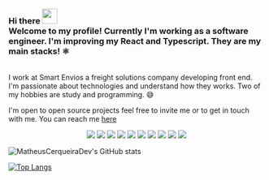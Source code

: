### Hi there <img src="https://raw.githubusercontent.com/MartinHeinz/MartinHeinz/master/wave.gif" width="30px"> <br/>Welcome to my profile! Currently I'm working as a software engineer. I'm improving my React and Typescript. They are my main stacks! ⚛️
<br/>
I work at Smart Envios a freight solutions company developing front end.

<br/>
I'm passionate about technologies and understand how they works. Two of my hobbies are study and programming. 😅

I'm open to open source projects feel free to invite me or to get in touch with me.
You can reach me <a href="https://www.linkedin.com/in/matheusdecarvalho1/">here</a>
<br/>

<center>
<div text-align="flex-start">
<img src="https://img.shields.io/badge/React-20232A?style=for-the-badge&logo=react&logoColor=61DAFB" />
<img src="https://img.shields.io/badge/Typescript-3276E6?style=for-the-badge&logo=typescript&logoColor=white&labelColor=3276E6" />
<img src="https://img.shields.io/badge/Javascript-FFDC0B?style=for-the-badge&logo=javascript&logoColor=000&labelColor=FFDC0B" />
<img src="https://img.shields.io/badge/html%205-orange?style=for-the-badge&logo=html5&logoColor=white&labelColor=orange" />
<img src="https://img.shields.io/badge/CSS%203-5188FE?style=for-the-badge&logo=css3&logoColor=white&labelColor=5188FE" />
<img src="https://img.shields.io/badge/nextjs-000000?style=for-the-badge&logo=javascript&logoColor=white&labelColor=000000" />
<img src="https://img.shields.io/badge/GraphqL-e535ab?style=for-the-badge&logo=GraphQL&logoColor=white&labelColor=e535ab" />
<img src="https://img.shields.io/badge/Chakraui-3276E6?style=for-the-badge&logo=Chakraui&logoColor=white&labelColor=3276E6" />
<img src="https://img.shields.io/badge/MaterialUi-3276E6?style=for-the-badge&logo=Materialui&logoColor=white&labelColor=3276E6" />
<img src="https://img.shields.io/badge/Redux Toolkit-993399?style=for-the-badge&logo=Redux&logoColor=white&labelColor=993399" />

</div>
</center>

![MatheusCerqueiraDev's GitHub stats](https://github-readme-stats.vercel.app/api?username=MatheusCerqueiraDev&show_icons=true&theme=radical)

[![Top Langs](https://github-readme-stats.vercel.app/api/top-langs/?username=MatheusCerqueiraDev&layout=compact)](https://github.com/MatheusCerqueiraDev/github-readme-stats)

<!--
**MatheusCerqueiraDev/MatheusCerqueiraDev** is a ✨ _special_ ✨ repository because its `README.md` (this file) appears on your GitHub profile.

Here are some ideas to get you started:

- 🔭 I’m currently working on ...
- 🌱 I’m currently learning ...
- 👯 I’m looking to collaborate on ...
- 🤔 I’m looking for help with ...
- 💬 Ask me about ...
- 📫 How to reach me: ...
- 😄 Pronouns: ...
- ⚡ Fun fact: ...
-->
